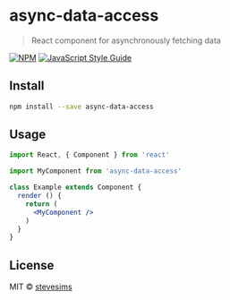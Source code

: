 # async-data-access

> React component for asynchronously fetching data

[![NPM](https://img.shields.io/npm/v/async-data-access.svg)](https://www.npmjs.com/package/async-data-access) [![JavaScript Style Guide](https://img.shields.io/badge/code_style-standard-brightgreen.svg)](https://standardjs.com)

## Install

```bash
npm install --save async-data-access
```

## Usage

```jsx
import React, { Component } from 'react'

import MyComponent from 'async-data-access'

class Example extends Component {
  render () {
    return (
      <MyComponent />
    )
  }
}
```

## License

MIT © [stevesims](https://github.com/stevesims)
